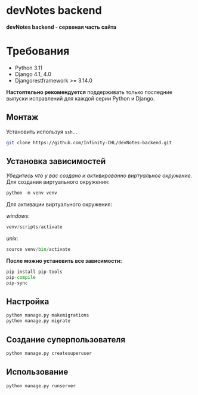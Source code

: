# devNotes backend

**devNotes backend - сервеная часть сайта**

# Требования

* Python 3.11
* Django 4.1, 4.0
* Djangorestframework >= 3.14.0

**Настоятельно рекомендуется** поддерживать только последние выпуски исправлений для каждой серии Python и Django.

## Монтаж

Установить используя `ssh`...
```bash
git clone https://github.com/Infinity-CHL/devNotes-backend.git
```
## Установка зависимостей

*Убедитесь что у вас создано и активированно виртуальное окружение.*
Для создания виртуального окружения:
```python 
python -m venv venv
```
Для активации виртуального окружения:

*windows*:
```python 
venv/scripts/activate
```
*unix*:
```python 
source venv/bin/activate
```
**После можно установить все зависимости:**

```python 
pip install pip-tools
pip-compile
pip-sync
```
## Настройка
```python 
python manage.py makemigrations
python manage.py migrate
```
## Создание cуперпользователя
```python 
python manage.py createsuperuser
```
## Использование

```python 
python manage.py runserver
```




